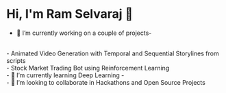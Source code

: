 # Hi, I'm Ram Selvaraj 👋

<!--
**ramselvaraj/ramselvaraj** is a ✨ _special_ ✨ repository because its `README.md` (this file) appears on your GitHub profile.

Here are some ideas to get you started:
-->
- 🔭 I’m currently working on a couple of projects-
<br>
  - Animated Video Generation with Temporal and Sequential Storylines from scripts
  <br>
  - Stock Market Trading Bot using Reinforcement Learning
  <br>
- 🌱 I’m currently learning Deep Learning
- <br>
- 👯 I’m looking to collaborate in Hackathons and Open Source Projects
<!--
- 💬 Ask me about ...
- 📫 How to reach me: ...
- 😄 Pronouns: ...
- ⚡ Fun fact: ..
-->
